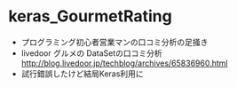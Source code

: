 # keras_GourmetRating
- プログラミング初心者営業マンの口コミ分析の足掻き
- livedoor グルメの DataSetの口コミ分析　http://blog.livedoor.jp/techblog/archives/65836960.html
- 試行錯誤したけど結局Keras利用に
